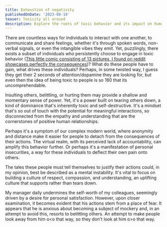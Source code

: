 ```yaml
---
title: Exhaustion of negativity
publishedOnDate: '2023-08-19'
teaser: Toxicity all around
description: Explore the roots of toxic behavior and its impact on human interactions, shedding light on the motives behind belittling and hurting others.
---
```


There are countless ways for individuals to interact with one another, to communicate and share feelings, whether it's through spoken words, non-verbal signals, or even the intangible vibes they emit. Yet, puzzlingly, there exists a subset of individuals who persistently choose to engage in toxic behavior ([This little comic consisting of 13 pictures, I found on reddit showcases perfectly the consequences](https://me-vs-depression.vercel.app/slideviewer?images=multipage-reddit%2Freact-multi-page-v0-01.webp%2Cmultipage-reddit%2Freact-multi-page-v0-02.webp%2Cmultipage-reddit%2Freact-multi-page-v0-03.webp%2Cmultipage-reddit%2Freact-multi-page-v0-04.webp%2Cmultipage-reddit%2Freact-multi-page-v0-05.webp%2Cmultipage-reddit%2Freact-multi-page-v0-06.webp%2Cmultipage-reddit%2Freact-multi-page-v0-07.webp%2Cmultipage-reddit%2Freact-multi-page-v0-08.webp%2Cmultipage-reddit%2Freact-multi-page-v0-09.webp%2Cmultipage-reddit%2Freact-multi-page-v0-10.webp%2Cmultipage-reddit%2Freact-multi-page-v0-11.webp%2Cmultipage-reddit%2Freact-multi-page-v0-12.webp%2Cmultipage-reddit%2Freact-multi-page-v0-13.webp))? What do these people have to gain, what drives these individuals? Perhaps, in some twisted way, I guess they get their 2 seconds of attention/dopamine they are looking for, but even then the idea of being toxic to people is so 180 that its uncomprehendable.

Insulting others, belittling, or hurting them may provide a shallow and momentary sense of power. Yet, it's a power built on tearing others down, a kind of dominance that's inherently toxic and self-destructive. It's a mindset that's so out of touch with the potential for meaningful interactions, so disconnected from the empathy and understanding that are the cornerstones of positive human relationships.

Perhaps it's a symptom of our complex modern world, where anonymity and distance make it easier for people to detach from the consequences of their actions. The virtual realm, with its perceived lack of accountability, can amplify this behavior further. Or perhaps it's a manifestation of personal insecurities, a way for these individuals to deflect their own pain onto others.

The tales these people must tell themselves to justify their actions could, in my opinion, best be described as a mental instability. It's vital to focus on building a culture of respect, compassion, and understanding, an uplifting culture that supports rather than tears down.

My manager daily undermines the self-worth of my colleagues, seemingly driven by a desire for personal satisfaction. However, upon closer examination, it becomes evident that his actions stem from a place of fear. It appears that he is anxious about becoming a subject of mockery and, in an attempt to avoid this, resorts to belittling others. An attempt to make people look away from him o&lt;o that way, so they don't look at him o&gt;o that way.
